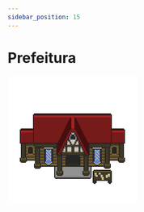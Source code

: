 ```yaml
---
sidebar_position: 15
---
```


# Prefeitura
![Prefeitura](https://raw.githubusercontent.com/Orna-Brasil/Assets/main/Edificios/Town_Hall.webp)